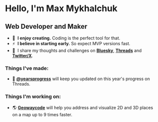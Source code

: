 Hello, I'm Max Mykhalchuk
=========================

Web Developer and Maker
-----------------------

* 🦄  **I enjoy creating.** Coding is the perfect tool for that.
* ⚡  **I believe in starting early.** So expect MVP versions fast.
* 💭  I share my thoughts and challenges on [**Bluesky**](https://bsky.app/profile/s1mpson.bsky.social), [**Threads**](https://www.threads.net/@s1mpsondev) and [**Twitter/X**](https://twitter.com/s1mpsondev).

### Things I've made:

* 🤖 [**@yearsprogress**](https://www.threads.net/@yearsprogress) will keep you updated on this year's progress on Threads.

### Things I'm working on:

* 🌎 [**Geowaycode**](https://www.geowaycode.com/) will help you address and visualize 2D and 3D places on a map up to 9 times faster.
